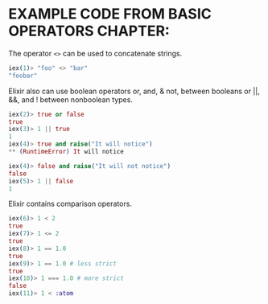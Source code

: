 # EXAMPLE CODE FROM BASIC OPERATORS CHAPTER:

The operator `<>` can be used to concatenate strings.
```elixir
iex(1)> "foo" <> "bar"
"foobar"
```
Elixir also can use boolean operators or, and, & not, between booleans or ||, &&, and ! between nonboolean types.
```elixir
iex(2)> true or false
true
iex(3)> 1 || true
1
iex(4)> true and raise("It will notice")
** (RuntimeError) It will notice

iex(4)> false and raise("It will not notice")
false
iex(5)> 1 || false
1
```
Elixir contains comparison operators.
```elixir
iex(6)> 1 < 2
true
iex(7)> 1 <= 2
true
iex(8)> 1 == 1.0
true
iex(9)> 1 == 1.0 # less strict
true
iex(10)> 1 === 1.0 # more strict
false
iex(11)> 1 < :atom
```

